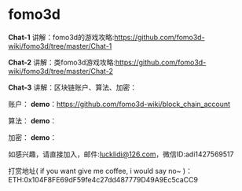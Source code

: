 # fomo3d

**Chat-1**
讲解：fomo3d的游戏攻略:https://github.com/fomo3d-wiki/fomo3d/tree/master/Chat-1

**Chat-2**
讲解：类fomo3d游戏攻略:https://github.com/fomo3d-wiki/fomo3d/tree/master/Chat-2

**Chat-3**
讲解：区块链账户、算法、加密：

账户：
**demo**：https://github.com/fomo3d-wiki/block_chain_account

算法：
**demo**：  

加密：
**demo**：        


如感兴趣，请直接加入，邮件:lucklidi@126.com，微信ID:adi1427569517

打赏地址( if you want give me coffee, i would say no~ )：ETH:0x104F8FE69dF59fe4c27dd487779D49A9Ec5caCC9
